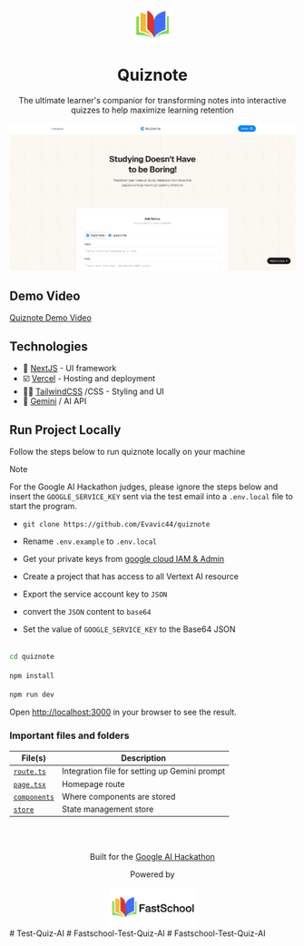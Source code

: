 <div align="center">
<a href="https://quiznote.vercel.app"><img src="/public/logo.png" width="60px"></a>
</div>

<div align="center">
<h1>Quiznote</h1>
<p>The ultimate learner's companior for transforming notes into interactive quizzes to help maximize learning retention</p>
<!-- TODO: Replace with demo video -->
<a href="https://youtu.be/ek5dUA8Db_w?si=V_9dNpyM2xk0CW5a" target="_blank"><img src="/public/images/cover.png" alt="cover image" /></a>
</div>

## Demo Video

[Quiznote Demo Video](https://youtu.be/ek5dUA8Db_w?si=V_9dNpyM2xk0CW5a)

## Technologies

- 🎯 [NextJS](https://nextjs.org) - UI framework
- ☑️ [Vercel](https://vercel.com) - Hosting and deployment
- 💅🏽 [TailwindCSS](https://tailwindcss.com) /CSS - Styling and UI
- 🤖 [Gemini](https://gemini.google.com) / AI API

## Run Project Locally

Follow the steps below to run quiznote locally on your machine

> [!note]
> For the Google AI Hackathon judges, please ignore the steps below and insert the `GOOGLE_SERVICE_KEY` sent via the test email into a `.env.local` file to start the program.

- `git clone https://github.com/Evavic44/quiznote`

- Rename `.env.example` to `.env.local`
- Get your private keys from [google cloud IAM & Admin](https://cloud.google.com)
- Create a project that has access to all Vertext AI resource
- Export the service account key to `JSON`
- convert the `JSON` content to `base64`
- Set the value of `GOOGLE_SERVICE_KEY` to the Base64 JSON

```bash

cd quiznote

npm install

npm run dev
```

Open [http://localhost:3000](http://localhost:3000) in your browser to see the result.

### Important files and folders

| File(s)                                       | Description                                   |
| --------------------------------------------- | --------------------------------------------- |
| [`route.ts`](./src/app/api/generate/route.ts) | Integration file for setting up Gemini prompt |
| [`page.tsx`](./src/app/page.tsx)              | Homepage route                                |
| [`components`](./src/components/)             | Where components are stored                   |
| [`store`](./src/store/)                       | State management store                        |

<br /><br />

<div align="center">
  <p>Built for the <a href="https://googleai.devpost.com/?ref_feature=challenge&ref_medium=discover">Google AI Hackathon</a></p>
  <p>Powered by</p>
  <a href="https://gemini.google.com"><img src="/public/images/gemini.png" width="150px"></a>
</div>
#   T e s t - Q u i z - A I 
 
 #   F a s t s c h o o l - T e s t - Q u i z - A I 
 
 #   F a s t s c h o o l - T e s t - Q u i z - A I 
 
 